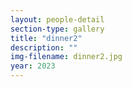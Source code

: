 ```yaml
---
layout: people-detail
section-type: gallery
title: "dinner2"
description: ""
img-filename: dinner2.jpg
year: 2023
---
```

